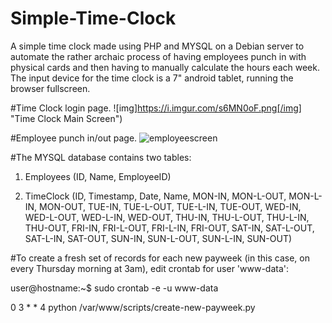 # Simple-Time-Clock
A simple time clock made using PHP and MYSQL on a Debian server to automate the rather archaic process of having employees punch in with physical cards and then having to manually calculate the hours each week. The input device for the time clock is a 7" android tablet, running the browser fullscreen.

#Time Clock login page.
![img]https://i.imgur.com/s6MN0oF.png[/img] "Time Clock Main Screen")

#Employee punch in/out page.
![employeescreen](http://salloiacono.com/wp-content/uploads/2016/02/time-clock-punch-in.png "Time Clock Punch In/Out Screen")



#The MYSQL database contains two tables:

1. Employees (ID, Name, EmployeeID)

2. TimeClock (ID, Timestamp, Date, Name, MON-IN, MON-L-OUT, MON-L-IN, MON-OUT, TUE-IN, TUE-L-OUT, TUE-L-IN, TUE-OUT, WED-IN, WED-L-OUT, WED-L-IN, WED-OUT, THU-IN, THU-L-OUT, THU-L-IN, THU-OUT, FRI-IN, FRI-L-OUT, FRI-L-IN, FRI-OUT, SAT-IN, SAT-L-OUT, SAT-L-IN, SAT-OUT, SUN-IN, SUN-L-OUT, SUN-L-IN, SUN-OUT)



#To create a fresh set of records for each new payweek (in this case, on every Thursday morning at 3am), edit crontab for user 'www-data':

user@hostname:~$ sudo crontab -e -u www-data

0 3 * * 4 python /var/www/scripts/create-new-payweek.py
